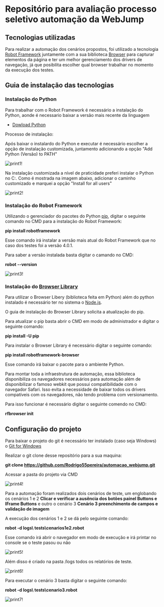 # Repositório para avaliação processo seletivo automação da WebJump


## Tecnologias utilizadas

Para realizar a automação dos cenários propostos, foi utilizado a tecnologia [Robot Framework](https://robotframework.org/) juntamente com a sua biblioteca [Browser](https://robotframework-browser.org/) para capturar elementos da página e ter um melhor gerenciamento dos drivers de navegação, já que posibilita escolher qual browser trabalhar no momento da execução dos testes.

## Guia de instalação das tecnologias

### Instalação do Python

Para trabalhar com o Robot Framework é necessário a instalação do Python, aonde é necessario baixar a versão mais recente da linguagem

- [Dowload Python](https://www.python.org/downloads/)

Processo de instalação:

  Após baixar o instalardo do Python e executar é necessário escolher a opção de instalação customizada, juntamento adicionando a opção "Add Python (Versão) to PATH"
  
  ![print1!](https://lh3.googleusercontent.com/hjDGPDJKZ1BV4YFyBdu646rojnt6QtXP1jurZPXkCneON6rb7Ty3c2sK8Ywhw4ndMiRs5zvf5uG3Q5yJku-o=w1278-h867)
  
  Na instalação customizada a nível de praticidade preferi instalar o Python no C:. Como é mostrada na imagem abaixo, adicionar o caminho customizado e marquei a opção "Install for all users"
  
  ![print2!](https://lh3.googleusercontent.com/l4N2zjF29UxOqlIq3GnLA9mHuwMXbDaTlhgYjtYeek4wZ70cuJugNEBOhFIHb4G7mg0qC7mIylASK81lZJc4=w1278-h410)
  
  
 ### Instalação do Robot Framework
 
 Utilizando o gerenciador do pacotes do Python [pip](https://pypi.org/project/pip/), digitar o seguinte comando no CMD para a instalação do Robot Framework:
 
 **pip install robotframework**
 
Esse comando irá instalar a versão mais atual do Robot Framework que no caso dos testes foi a versão 4.0.1.

Para saber a versão instalada basta digitar o camando no CMD:

**robot --version**

![print3!](https://lh6.googleusercontent.com/SJGmWjPgpeaEuq3lVdJMNiKQfYVFha0OsFbNTHrV9pN1x8TFZtg_8Qfb1X5VFR-XXGW8JoJbLUtteubATXw7=w1278-h474)
 

### Instalação do [Browser Library](https://robotframework-browser.org/)

Para utilizar o Browser Libery (biblioteca feita em Python) além do python instalado é necessário ter no sistema o [Node.js](https://nodejs.org/en/).

O guia de instalação do Browser Library solicita a atualização do pip.

Para atualizar o pip basta abrir o CMD em modo de administrador e digitar o seguinte comando:

**pip install -U pip**

Para instalar o Browser Library é necessário digitar o seguinte comando:

**pip install robotframework-browser**

Esse comando irá baixar o pacote para o ambiente Python.

Para montar toda a infraestrutura de automação, essa biblioteca disponibiliza os navegadores necessários para automação além de disponibilizar o famoso webkit que possui compatibilidade com o navegador Safari. Isso evita a necessidade de baixar todos os drivers compatíveis com os navegadores, não tendo problema com versionamento.

Para isso funcionar é necessário digitar o seguinte comendo no CMD:

**rfbrowser init**

## Configuração do projeto

Para baixar o projeto do git é necessário ter instalado (caso seja Windows) o [Git for Windows](https://gitforwindows.org/) 

Realizar o git clone desse repositório para a sua maquina:

**git clone https://github.com/Rodrigo55pereira/automacao_webjump.git**

Acessar a pasta do projeto via CMD 

![print4!](https://lh4.googleusercontent.com/cNKQXrsbdb_NgUBCYjZqrXjX1LglNFb7mQlCaat046g5mzAUf4RX98LuI3Z4UKetMwQhLqXjGCEiKX7e6NTE=w1278-h931)

Para a automação foram realizados dois cenários de teste, um englobando os cenários 1 e 2 **Clicar e verificar a ausência dos botões painel Buttons e IFrame Buttons** e outro o cenário 3 **Cenário 3 preenchimento de campos e validação de imagem**

A execução dos cenários 1 e 2 se dá pelo seguinte comando:

**robot -d logs\ tests\cenarios1e2.robot**

Esse comando irá abrir o navegador em modo de execução e irá printar no console se o teste pasou ou não

![print5!](https://lh6.googleusercontent.com/nhh_eDs1eZ2kH5tMpZPyBYLusd5RTw5hwVvhFU1fziWPN_I24QTgkTxliksHav7e2BcBkFU3fKaFkV3ZW22W=w1278-h931)

Além disso é criado na pasta /logs todos os relatórios de teste.

![print6!](https://lh3.googleusercontent.com/SqSDNV9bNI_JAAhQljMvfUA8yKT0tJDcjymBpmmj7ZRpLcetYrNg4HZfh26ci93hIRv8KgNwm5ihq_Hen3CQ=w1278-h931)

Para executar o cenário 3 basta digitar o seguinte comando:

**robot -d logs\ tests\cenario3.robot**

![print7!](https://lh5.googleusercontent.com/dW7xlplyFA2laHLpF7lMXLf_Ph6S1LZICJW08GUes0pQFpqRrkPLV1sR_VXG3FwqJxeQP9tU-zCsZhAxw27o=w1278-h931)










  


